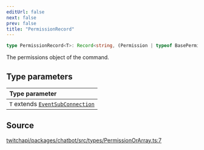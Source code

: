 ```yaml
---
editUrl: false
next: false
prev: false
title: "PermissionRecord"
---
```


```ts
type PermissionRecord<T>: Record<string, (Permission | typeof BasePermission)[]>;
```

The permissions object of the command.

## Type parameters

| Type parameter |
| :------ |
| `T` extends [`EventSubConnection`](/api/chatbot/enumerations/eventsubconnection/) |

## Source

[twitchapi/packages/chatbot/src/types/PermissionOrArray.ts:7](https://github.com/pablornc/twitchapi//blob/8695acad106a836c1f0fc4c57a113f17adce41f0/packages/chatbot/src/types/PermissionOrArray.ts#L7)
